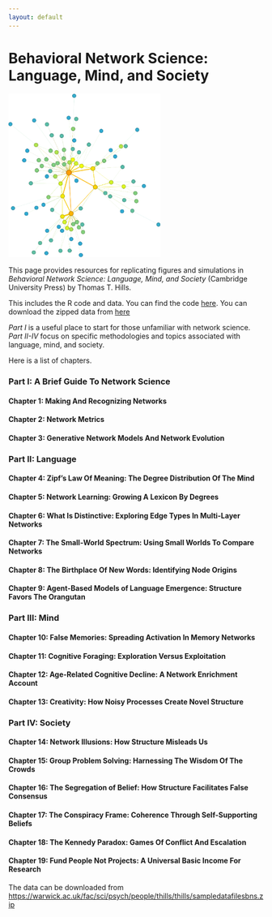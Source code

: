 ```yaml
---
layout: default
---
```


# Behavioral Network Science: Language, Mind, and Society

<img src="./vanGogh5.svg" alt="image" width="300" height="auto">

This page provides resources for replicating figures and simulations in _Behavioral Network Science: Language, Mind, and Society_ (Cambridge University Press) by Thomas T. Hills.  

This includes the R code and data. You can find the code [here](https://github.com/thomasthills/BehavioralNetworkScience). You can download the zipped data from [here](https://warwick.ac.uk/fac/sci/psych/people/thills/thills/sampledatafilesbns.zip)

*Part I* is a useful place to start for those unfamiliar with network science.
*Part II-IV* focus on specific methodologies and topics associated with language, mind, and society.

Here is a list of chapters.
    
###   Part I: A Brief Guide To Network Science 
#### Chapter 1:  Making And Recognizing Networks 
#### Chapter 2:  Network Metrics 
#### Chapter 3:  Generative Network Models And Network Evolution 
###   Part II: Language 
#### Chapter 4:  Zipf’s Law Of Meaning: The Degree Distribution Of The Mind 
#### Chapter 5:  Network Learning: Growing A Lexicon By Degrees 
#### Chapter 6:  What Is Distinctive: Exploring Edge Types In Multi-Layer Networks 
#### Chapter 7:  The Small-World Spectrum: Using Small Worlds To Compare Networks 
#### Chapter 8:  The Birthplace Of New Words: Identifying Node Origins 
#### Chapter 9:  Agent-Based Models of Language Emergence: Structure Favors The Orangutan 
###   Part III: Mind 
#### Chapter 10:  False Memories: Spreading Activation In Memory Networks 
#### Chapter 11:  Cognitive Foraging: Exploration Versus Exploitation 
#### Chapter 12:  Age-Related Cognitive Decline: A Network Enrichment Account 
#### Chapter 13:  Creativity: How Noisy Processes Create Novel Structure 
###   Part IV: Society 
#### Chapter 14:  Network Illusions: How Structure Misleads Us 
#### Chapter 15:  Group Problem Solving: Harnessing The Wisdom Of The Crowds 
#### Chapter 16:  The Segregation of Belief: How Structure Facilitates False Consensus 
#### Chapter 17:  The Conspiracy Frame: Coherence Through Self-Supporting Beliefs
#### Chapter 18:  The Kennedy Paradox: Games Of Conflict And Escalation 
#### Chapter 19:  Fund People Not Projects: A Universal Basic Income For Research 


The data can be downloaded from https://warwick.ac.uk/fac/sci/psych/people/thills/thills/sampledatafilesbns.zip

